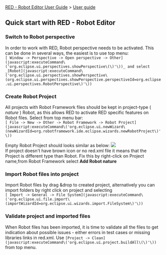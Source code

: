 [RED - Robot Editor User Guide](..\\..\\) > [User guide](..\\user_guide.md)
>

## Quick start with RED - Robot Editor

### Switch to Robot perspective

In order to work with RED, Robot perspective needs to be activated. This can
be done in several ways, the easiest is to use top menu:  
`[ Window -> Perspective -> Open perspective ->
Other](javascript:executeCommand\('org.eclipse.ui.perspectives.showPerspective\(\)'\))_
and select
_[Robot](javascript:executeCommand\('org.eclipse.ui.perspectives.showPerspective\(org.eclipse.ui.perspectives.showPerspective.perspectiveId=org.eclipse.ui.perspectives.RobotPerspective\)'\))`

### Create Robot Project

All projects with Robot Framework files should be kept in project-type (
_nature_ ) Robot, as this allows RED to activate RED specific features on
Robot files. Select from top menu bar:  
`[ File -> New -> Other -> Robot Framework -> Robot
Project](javascript:executeCommand\('org.eclipse.ui.newWizard\(newWizardId=org.robotframework.ide.eclipse.wizards.newRobotProject\)'\))`

Empty Robot Project should looks similar as below:
![](images/simple_project_1.png)  
If project doesn't have brown icon or no red.xml file it means that the
Project is different type than Robot. Fix this by right-click on Project
name,from Robot Framework select **Add Robot nature**

### Import Robot files into project

Import Robot files by drag &drop to created project, alternatively you can
import folders by right click on project and selecting  
`[ Import -> General -> File
System](javascript:executeCommand\('org.eclipse.ui.file.import\(importWizardId=org.eclipse.ui.wizards.import.FileSystem\)'\))`

### Validate project and imported files

When Robot files has been imported, it is time to validate all the files to
get indication about possible issues - either errors in test cases or missing
libraries links in red.xml. Use `[Project ->
Clean](javascript:executeCommand\('org.eclipse.ui.project.buildAll\(\)'\))`
from top menu.

